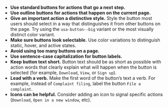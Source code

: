 - **Use standard buttons for actions that go a next step.**
- **Use outline buttons for actions that happen on the current page.**
- **Give an important action a distinctive style.** Style the button most users should select in a way that distinguishes it from other buttons on the page. Try using the `usa-button--big` variant or the most visually distinct color variant.
- **Make sure buttons look selectable.** Use color variations to distinguish static, hover, and active states.
- **Avoid using too many buttons on a page.**
- **Use sentence-case capitalization for button labels.**
- **Keep button text short.** Button text should be as short as possible with action words that clearly explain what will happen when the button is selected (for example, `Download`, `View`, or `Sign up`).
- **Lead with a verb.** Make the first word of the button’s text a verb. For example, instead of `Complaint filing`, label the button `File a complaint`.
- **Icons can be helpful.** Consider adding an icon to signal specific actions (`Download`, `Open in a new window`, etc).
